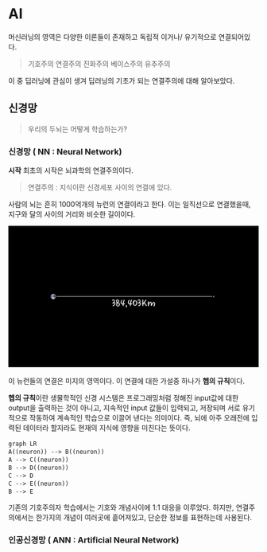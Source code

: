 # AI 
머신러닝의 영역은 다양한 이론들이 존재하고 독립적 이거나/ 유기적으로 연결되어있다.

> 기호주의
> 연결주의
> 진화주의
> 베이스주의
> 유추주의

이 중 딥러닝에 관심이 생겨 딥러닝의 기초가 되는 연결주의에 대해 알아보았다.
## 신경망
> 우리의 두뇌는 어떻게 학습하는가?

### 신경망 ( NN : Neural Network)

**시작**
최초의 시작은 뇌과학의 연결주의이다.
> 연결주의 : 지식이란 신경세포 사이의 연결에 있다.

사람의 뇌는 흔히 1000억개의 뉴런의 연결이라고 한다. 
이는 일직선으로 연결했을때, 지구와 달의 사이의 거리와 비슷한 길이이다.


<img src=./image/1_EarthnMoon.jpg>

이 뉴런들의 연결은 미지의 영역이다. 
이 연결에 대한 가설중 하나가 **헵의 규칙**이다. 



**헵의 규칙**이란 
생물학적인 신경 시스템은 프로그래밍처럼 정해진 input값에 대한 output을 출력하는 것이 아니고, 
지속적인 input 값들이 입력되고, 저장되며 서로 유기적으로 작동하여 계속적인 학습으로 이끌어 낸다는 의미이다.
즉, 뇌에 아주 오래전에 입력된 데이터라 할지라도 현재의 지식에 영향을 미친다는 뜻이다.

```mermaid
graph LR
A((neuron)) --> B((neuron))
A --> C((neuron))
B --> D((neuron))
C --> D
C --> E((neuron))
B --> E
```
 기존의 기호주의자 학습에서는 기호와 개념사이에 1:1 대응을 이루었다.
 하지만, 연결주의에서는 한가지의 개념이 여러곳에 흩어져있고,
 단순한 정보를 표현하는데 사용된다.





### 인공신경망 ( ANN : Artificial Neural Network)
<!--stackedit_data:
eyJoaXN0b3J5IjpbMzEyNjk1NTk3LDI1NzkxMjIxNywtOTc3NT
I3MjIxLC0xODcwMzM4ODMzLC0yMDA3MzgyOTc2LC02MDY2NzEy
NDIsLTM2NTE1MTAzM119
-->
